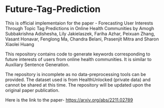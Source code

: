 # Future-Tag-Prediction

This is official implementaion for the paper - Forecasting User Interests Through Topic Tag Predictions in Online Health Communities by Amogh Subbakrishna Adishesha, Lily Jakielaszek, Fariha Azhar, Peixuan Zhang, Vasant Honavar, Fenglong Ma, Chandra Belani, Prasenjit Mitra and Sharon Xiaolei Huang

This repository contains code to generate keywords corresponding to future interests of users from online health communities.  It is similar to Auxiliary Sentence Generation. 

The repository is incomplete as no data-preprocessing tools can be provided.
The dataset used is from HealthUnlocked (private data) and cannot be shared at this time.
The repository will be updated upon the original paper publication.

Here is the link to the paper- https://arxiv.org/abs/2211.02789


